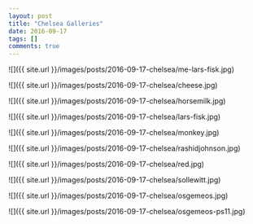 ```yaml
---
layout: post
title: "Chelsea Galleries"
date: 2016-09-17
tags: []
comments: true
---
```

![]({{ site.url }}/images/posts/2016-09-17-chelsea/me-lars-fisk.jpg)

![]({{ site.url }}/images/posts/2016-09-17-chelsea/cheese.jpg)

![]({{ site.url }}/images/posts/2016-09-17-chelsea/horsemilk.jpg)

![]({{ site.url }}/images/posts/2016-09-17-chelsea/lars-fisk.jpg)

![]({{ site.url }}/images/posts/2016-09-17-chelsea/monkey.jpg)

![]({{ site.url }}/images/posts/2016-09-17-chelsea/rashidjohnson.jpg)

![]({{ site.url }}/images/posts/2016-09-17-chelsea/red.jpg)

![]({{ site.url }}/images/posts/2016-09-17-chelsea/sollewitt.jpg)

![]({{ site.url }}/images/posts/2016-09-17-chelsea/osgemeos.jpg)

![]({{ site.url }}/images/posts/2016-09-17-chelsea/osgemeos-ps11.jpg)
